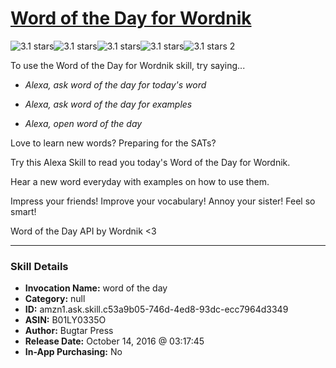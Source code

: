 # [Word of the Day for Wordnik](http://alexa.amazon.com/#skills/amzn1.ask.skill.c53a9b05-746d-4ed8-93dc-ecc7964d3349)
![3.1 stars](../../images/ic_star_black_18dp_1x.png)![3.1 stars](../../images/ic_star_black_18dp_1x.png)![3.1 stars](../../images/ic_star_black_18dp_1x.png)![3.1 stars](../../images/ic_star_half_black_18dp_1x.png)![3.1 stars](../../images/ic_star_border_black_18dp_1x.png) 2

To use the Word of the Day for Wordnik skill, try saying...

* *Alexa, ask word of the day for today's word*

* *Alexa, ask word of the day for examples*

* *Alexa, open word of the day*

Love to learn new words? Preparing for the SATs?

Try this Alexa Skill to read you today's Word of the Day for Wordnik.

Hear a new word everyday with examples on how to use them.

Impress your friends! Improve your vocabulary! Annoy your sister! Feel so smart!

Word of the Day API by Wordnik <3

***

### Skill Details

* **Invocation Name:** word of the day
* **Category:** null
* **ID:** amzn1.ask.skill.c53a9b05-746d-4ed8-93dc-ecc7964d3349
* **ASIN:** B01LY0335O
* **Author:** Bugtar Press
* **Release Date:** October 14, 2016 @ 03:17:45
* **In-App Purchasing:** No
